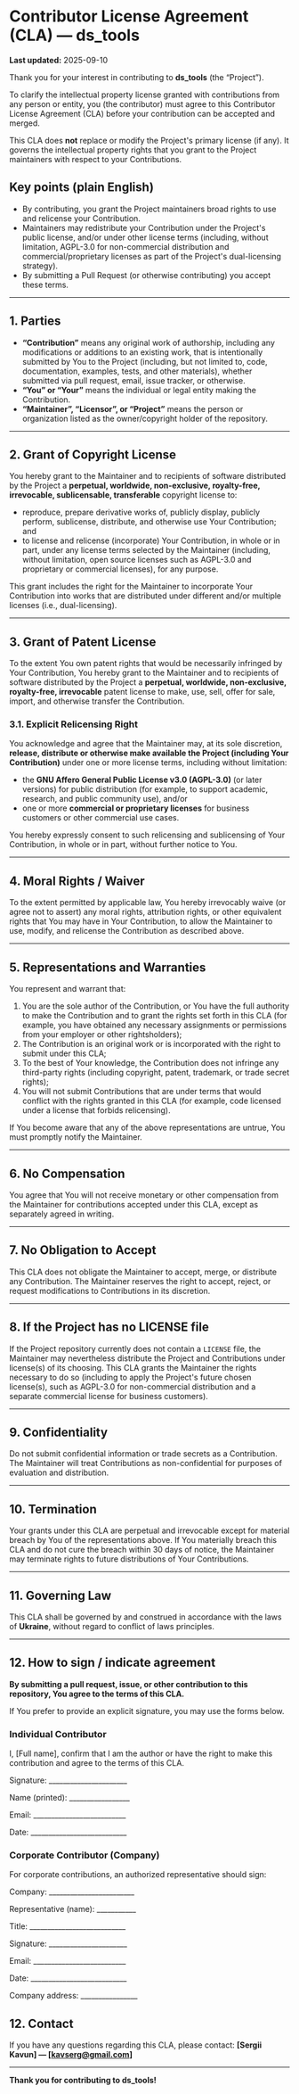 # Contributor License Agreement (CLA) — ds_tools

**Last updated:** 2025-09-10

Thank you for your interest in contributing to **ds_tools** (the “Project”).

To clarify the intellectual property license granted with contributions from any person or entity, you (the contributor) must agree to this Contributor License Agreement (CLA) before your contribution can be accepted and merged.

This CLA does **not** replace or modify the Project's primary license (if any). It governs the intellectual property rights that you grant to the Project maintainers with respect to your Contributions.

## Key points (plain English)
- By contributing, you grant the Project maintainers broad rights to use and relicense your Contribution.  
- Maintainers may redistribute your Contribution under the Project's public license, and/or under other license terms (including, without limitation, AGPL-3.0 for non-commercial distribution and commercial/proprietary licenses as part of the Project's dual-licensing strategy).  
- By submitting a Pull Request (or otherwise contributing) you accept these terms.

---

## 1. Parties
- **“Contribution”** means any original work of authorship, including any modifications or additions to an existing work, that is intentionally submitted by You to the Project (including, but not limited to, code, documentation, examples, tests, and other materials), whether submitted via pull request, email, issue tracker, or otherwise.
- **“You” or “Your”** means the individual or legal entity making the Contribution.
- **“Maintainer”, “Licensor”, or “Project”** means the person or organization listed as the owner/copyright holder of the repository.

---

## 2. Grant of Copyright License
You hereby grant to the Maintainer and to recipients of software distributed by the Project a **perpetual, worldwide, non-exclusive, royalty-free, irrevocable, sublicensable, transferable** copyright license to:

- reproduce, prepare derivative works of, publicly display, publicly perform, sublicense, distribute, and otherwise use Your Contribution; and  
- to license and relicense (incorporate) Your Contribution, in whole or in part, under any license terms selected by the Maintainer (including, without limitation, open source licenses such as AGPL-3.0 and proprietary or commercial licenses), for any purpose.

This grant includes the right for the Maintainer to incorporate Your Contribution into works that are distributed under different and/or multiple licenses (i.e., dual-licensing).

---

## 3. Grant of Patent License
To the extent You own patent rights that would be necessarily infringed by Your Contribution, You hereby grant to the Maintainer and to recipients of software distributed by the Project a **perpetual, worldwide, non-exclusive, royalty-free, irrevocable** patent license to make, use, sell, offer for sale, import, and otherwise transfer the Contribution.

### 3.1. Explicit Relicensing Right
You acknowledge and agree that the Maintainer may, at its sole discretion, **release, distribute or otherwise make available the Project (including Your Contribution)** under one or more license terms, including without limitation:

- the **GNU Affero General Public License v3.0 (AGPL-3.0)** (or later versions) for public distribution (for example, to support academic, research, and public community use), and/or  
- one or more **commercial or proprietary licenses** for business customers or other commercial use cases.

You hereby expressly consent to such relicensing and sublicensing of Your Contribution, in whole or in part, without further notice to You.

---

## 4. Moral Rights / Waiver
To the extent permitted by applicable law, You hereby irrevocably waive (or agree not to assert) any moral rights, attribution rights, or other equivalent rights that You may have in Your Contribution, to allow the Maintainer to use, modify, and relicense the Contribution as described above.

---

## 5. Representations and Warranties
You represent and warrant that:
1. You are the sole author of the Contribution, or You have the full authority to make the Contribution and to grant the rights set forth in this CLA (for example, you have obtained any necessary assignments or permissions from your employer or other rightsholders);  
2. The Contribution is an original work or is incorporated with the right to submit under this CLA;  
3. To the best of Your knowledge, the Contribution does not infringe any third-party rights (including copyright, patent, trademark, or trade secret rights);  
4. You will not submit Contributions that are under terms that would conflict with the rights granted in this CLA (for example, code licensed under a license that forbids relicensing).

If You become aware that any of the above representations are untrue, You must promptly notify the Maintainer.

---

## 6. No Compensation
You agree that You will not receive monetary or other compensation from the Maintainer for contributions accepted under this CLA, except as separately agreed in writing.

---

## 7. No Obligation to Accept
This CLA does not obligate the Maintainer to accept, merge, or distribute any Contribution. The Maintainer reserves the right to accept, reject, or request modifications to Contributions in its discretion.

---

## 8. If the Project has no LICENSE file
If the Project repository currently does not contain a `LICENSE` file, the Maintainer may nevertheless distribute the Project and Contributions under license(s) of its choosing. This CLA grants the Maintainer the rights necessary to do so (including to apply the Project's future chosen license(s), such as AGPL-3.0 for non-commercial distribution and a separate commercial license for business customers).

---

## 9. Confidentiality
Do not submit confidential information or trade secrets as a Contribution. The Maintainer will treat Contributions as non-confidential for purposes of evaluation and distribution.

---

## 10. Termination
Your grants under this CLA are perpetual and irrevocable except for material breach by You of the representations above. If You materially breach this CLA and do not cure the breach within 30 days of notice, the Maintainer may terminate rights to future distributions of Your Contributions.

---

## 11. Governing Law
This CLA shall be governed by and construed in accordance with the laws of **Ukraine**, without regard to conflict of laws principles.

---

## 12. How to sign / indicate agreement
**By submitting a pull request, issue, or other contribution to this repository, You agree to the terms of this CLA.**

If You prefer to provide an explicit signature, you may use the forms below.

### Individual Contributor

I, [Full name], confirm that I am the author or have the right to make this contribution
and agree to the terms of this CLA.

Signature: ______________________

Name (printed): _________________

Email: __________________________

Date: ___________________________

### Corporate Contributor (Company)
For corporate contributions, an authorized representative should sign:

Company: ________________________

Representative (name): ___________

Title: ___________________________

Signature: ______________________

Email: __________________________

Date: ___________________________

Company address: ________________

## 12. Contact
If you have any questions regarding this CLA, please contact: **[Sergii Kavun] — [kavserg@gmail.com]**

---

**Thank you for contributing to ds_tools!**
